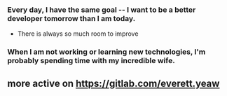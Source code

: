 ### Every day, I have the same goal -- I want to be a better developer tomorrow than I am today.
- There is always so much room to improve

### When I am not working or learning new technologies, I'm probably spending time with my incredible wife.

## more active on https://gitlab.com/everett.yeaw
